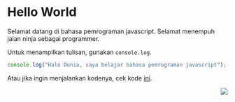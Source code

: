 # Hello World

Selamat datang di bahasa pemrograman javascript. Selamat menempuh jalan ninja sebagai programmer.

Untuk menampilkan tulisan, gunakan `console.log`.

```js
console.log("Halo Dunia, saya belajar bahasa pemrograman javascript");
```

Atau jika ingin menjalankan kodenya, cek kode [ini](helloWorld.js).

[<img align="right" src="https://cdn.discordapp.com/attachments/696006258792333352/911046517756944414/Next-next.png" />](../002_variable_datatype)